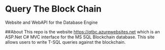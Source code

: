 # Query The Block Chain
Website and WebAPI for the Database Engine

##About
This repo is the website https://qtbc.azurewebsites.net which is an ASP.Net C# MVC interface for the MS SQL Blockchain database.  This site allows users to write T-SQL queries against the blockchain.
